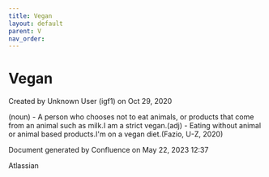 ```yaml
---
title: Vegan
layout: default
parent: V
nav_order:
---
```


# Vegan

Created by  Unknown User (igf1) on Oct 29, 2020

(noun) - A person who chooses not to eat animals, or products that come from an animal such as milk.I am a strict vegan.(adj) - Eating without animal or animal based products.I'm on a vegan diet.(Fazio, U-Z, 2020)

Document generated by Confluence on May 22, 2023 12:37

Atlassian
